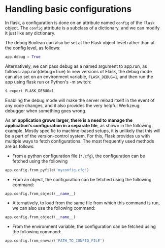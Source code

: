# Handling basic configurations

In flask, a configuration is done on an attribute named `config` of the `Flask` object. The `config` attribute is a subclass of a dictionary, and we can modify it just like any dictionary.

The debug Boolean can also be set at the Flask object level rather than at the config level, as follows:

```py
app.debug = True
```

Alternatively, we can pass debug as a named argument to app.run, as follows:
app.run(debug=True)
In new versions of Flask, the debug mode can also set on an environment variable, `FLASK_DEBUG=1`, and then run the app using flask run or Python's -m switch:

```bash
$ export FLASK_DEBUG=1
```

Enabling the debug mode will make the server reload itself in the event of any code changes, and it also provides the very helpful Werkzeug debugger when something goes wrong.

As an **application grows larger, there is a need to manage the application's configuration in a separate file**, as shown in the following example. Mostly specific to machine-based setups, it is unlikely that this will be a part of the version-control system. For this, Flask provides us with multiple ways to fetch configurations. The most frequently used methods are as follows:

* From a python configuration file (`*.cfg`), the configuration can be fetched using the following

```py
app.config.from_pyfile('myconfig.cfg')
```

* From an object, the configuration can be fetched using the following command:

```py
app.config.from_object(__name__)
```

* Alternatively, to load from the same file from which this command is run, we can also use the following command:

```python
app.config.from_object(__name__)
```

* From the environment variable, the configuration can be fetched using the following command:

```python
app.config.from_envvar('PATH_TO_CONFIG_FILE')
```
